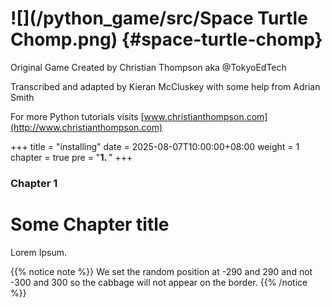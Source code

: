 # ![](/python_game/src/Space Turtle Chomp.png) {#space-turtle-chomp}

Original Game Created by Christian Thompson aka @TokyoEdTech

Transcribed and adapted by Kieran McCluskey
with some help from Adrian Smith

For more Python tutorials visits [www.christianthompson.com](http://www.christianthompson.com)





+++
title = "installing"
date = 2025-08-07T10:00:00+08:00
weight = 1
chapter = true
pre = "<b>1. </b>"
+++

### Chapter 1

# Some Chapter title

Lorem Ipsum.

{{% notice note %}}
We set the random position at -290 and 290 and not -300 and 300 so the cabbage
 will not appear on the border.
{{% /notice %}}

